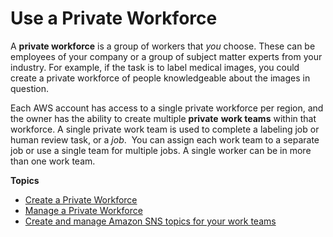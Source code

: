 # Use a Private Workforce<a name="sms-workforce-private"></a>

 A **private workforce** is a group of workers that *you* choose\. These can be employees of your company or a group of subject matter experts from your industry\. For example, if the task is to label medical images, you could create a private workforce of people knowledgeable about the images in question\. 

Each AWS account has access to a single private workforce per region, and the owner has the ability to create multiple **private** **work teams** within that workforce\. A single private work team is used to complete a labeling job or human review task, or a *job*\.  You can assign each work team to a separate job or use a single team for multiple jobs\. A single worker can be in more than one work team\. 

**Topics**
+ [Create a Private Workforce](sms-workforce-create-private.md)
+ [Manage a Private Workforce](sms-workforce-management-private.md)
+ [Create and manage Amazon SNS topics for your work teams](sms-workforce-management-private-sns.md)